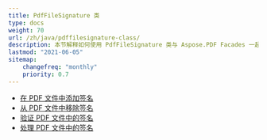 ```yaml
---
title: PdfFileSignature 类
type: docs
weight: 70
url: /zh/java/pdffilesignature-class/
description: 本节解释如何使用 PdfFileSignature 类与 Aspose.PDF Facades 一起工作。
lastmod: "2021-06-05"
sitemap:
    changefreq: "monthly"
    priority: 0.7
---
```


- [在 PDF 文件中添加签名](/pdf/zh/java/add-signature-in-pdf/)
- [从 PDF 文件中移除签名](/pdf/zh/java/remove-signature-from-pdf/)
- [验证 PDF 文件中的签名](/pdf/zh/java/verify-signature-in-pdf/)
- [处理 PDF 文件中的签名](/pdf/zh/java/add-signature-in-pdf/)